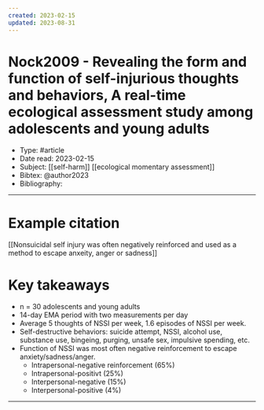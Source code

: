```yaml
---
created: 2023-02-15
updated: 2023-08-31
---
```

# Nock2009 - Revealing the form and function of self-injurious thoughts and behaviors, A real-time ecological assessment study among adolescents and young adults

* Type: #article
* Date read: 2023-02-15
* Subject: [[self-harm]] [[ecological momentary assessment]]
* Bibtex: @author2023
* Bibliography:
---
# Example citation

[[Nonsuicidal self injury was often negatively reinforced and used as a method to escape anxeity, anger or sadness]]

# Key takeaways
* n = 30 adolescents and young adults
* 14-day EMA period with two measurements per day
* Average 5 thoughts of NSSI per week, 1.6 episodes of NSSI per week.
* Self-destructive behaviors: suicide attempt, NSSI, alcohol use, substance use, bingeing, purging, unsafe sex, impulsive spending, etc.
* Function of NSSI was most often negative reinforcement to escape anxiety/sadness/anger.
	* Intrapersonal-negative reinforcement (65%)
	* Intrapersonal-positivt (25%)
	* Interpersonal-negative (15%)
	* Interpersonal-positive (4%)

---